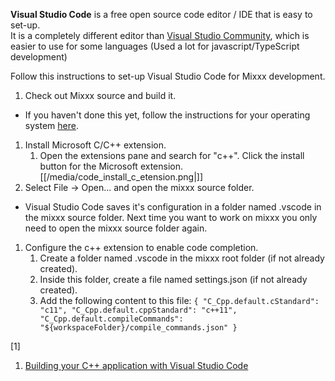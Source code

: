 **Visual Studio Code** is a free open source code editor / IDE that is
easy to set-up.  
It is a completely different editor than [Visual Studio
Community](Visual%20Studio%20Community), which is easier to use for some
languages (Used a lot for javascript/TypeScript development)

Follow this instructions to set-up Visual Studio Code for Mixxx
development.

1.  Check out Mixxx source and build it.

<!-- end list -->

  - If you haven't done this yet, follow the instructions for your
    operating system [here](start#compile_mixxx_from_source_code).

<!-- end list -->

1.  Install Microsoft C/C++ extension.
    1.  Open the extensions pane and search for "c++". Click the install
        button for the Microsoft extension.
        [[/media/code_install_c_etension.png|]]
2.  Select File -\> Open... and open the mixxx source folder.

<!-- end list -->

  - Visual Studio Code saves it's configuration in a folder named
    .vscode in the mixxx source folder. Next time you want to work on
    mixxx you only need to open the mixxx source folder again.

<!-- end list -->

1.  Configure the c++ extension to enable code completion.
    1.  Create a folder named .vscode in the mixxx root folder (if not
        already created).
    2.  Inside this folder, create a file named settings.json (if not
        already created).
    3.  Add the following content to this file: `{
                                        "C_Cpp.default.cStandard": "c11",
                                        "C_Cpp.default.cppStandard": "c++11",
                                        "C_Cpp.default.compileCommands":
        "${workspaceFolder}/compile_commands.json"
        }
        `

\[1\]

1.  [Building your C++ application with Visual Studio
    Code](https://devblogs.microsoft.com/cppblog/building-your-c-application-with-visual-studio-code/)
